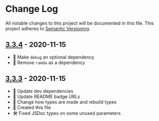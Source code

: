 # Change Log

All notable changes to this project will be documented in this file. This project adheres to [Semantic Versioning](http://semver.org/).

## [3.3.4](https://github.com/uttori/uttori-search-provider-lunr/compare/v3.3.3...v3.3.4) - 2020-11-15

- 🧰 Make `debug` an optional dependency
- 🧰 Remove `ramda` as a dependency

## [3.3.3](https://github.com/uttori/uttori-search-provider-lunr/compare/v3.3.2...v3.3.3) - 2020-11-15

- 🎁 Update dev dependencies
- 🎁 Update README badge URLs
- 🧰 Change how types are made and rebuild types
- 🧰 Created this file
- 🛠 Fixed JSDoc types on some unused parameters
